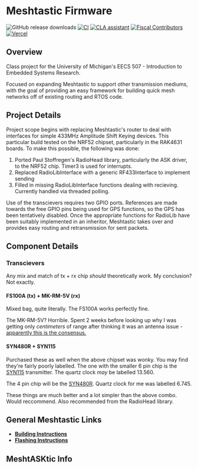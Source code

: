 # Meshtastic Firmware

![GitHub release downloads](https://img.shields.io/github/downloads/meshtastic/firmware/total)
[![CI](https://img.shields.io/github/actions/workflow/status/meshtastic/firmware/main_matrix.yml?branch=master&label=actions&logo=github&color=yellow)](https://github.com/meshtastic/firmware/actions/workflows/ci.yml)
[![CLA assistant](https://cla-assistant.io/readme/badge/meshtastic/firmware)](https://cla-assistant.io/meshtastic/firmware)
[![Fiscal Contributors](https://opencollective.com/meshtastic/tiers/badge.svg?label=Fiscal%20Contributors&color=deeppink)](https://opencollective.com/meshtastic/)
[![Vercel](https://img.shields.io/static/v1?label=Powered%20by&message=Vercel&style=flat&logo=vercel&color=000000)](https://vercel.com?utm_source=meshtastic&utm_campaign=oss)

## Overview

Class project for the University of Michigan's EECS 507 - Introduction to Embedded Systems Research. 

Focused on expanding Meshtastic to support other transmission mediums, with the goal of providing an easy framework for building quick mesh networks off of existing routing and RTOS code.

## Project Details

Project scope begins with replacing Meshtastic's router to deal with interfaces for simple 433MHz Amplitude Shift Keying devices. This particular build tested on the NRF52 chipset, particularly in the RAK4631 boards. To make this possible, the following was done:

 1. Ported Paul Stoffregen's RadioHead library, particularly the ASK driver, to the NRF52 chip. Timer3 is used for interrupts.
 2. Replaced RadioLibInterface with a generic RF433Interface to implement sending
 3. Filled in missing RadioLibInterface functions dealing with recieving. Currently handled via threaded polling.

Use of the transcievers requires two GPIO ports. References are made towards the free GPIO pins being used for GPS functions, so the GPS has been tentatively disabled. Once the appropriate functions for RadioLib have been suitably implemented in an inheritor, Meshtastic takes over and provides easy routing and retransmission for sent packets. 

## Component Details

### Transcievers
Any mix and match of tx + rx chip *should* theoretically work. My conclusion? Not exactly.

#### FS100A (tx) + MK-RM-5V (rx)
Mixed bag, quite literally. The FS100A works perfectly fine. 

The MK-RM-5V? Horrible. Spent 2 weeks before looking up why I was getting only *centimeters* of range after thinking it was an antenna issue - [apparently this is the consensus.](https://forum.arduino.cc/t/433mhz-transmitter-coil-missing-solved/581338/2)  

#### SYN480R + SYN115
Purchased these as well when the above chipset was wonky. You may find they're fairly poorly labelled. The one with the smaller 6 pin chip is the [SYN115](https://www.rhydolabz.com/documents/33/SYN113-SYN115-datasheet-version-1-1-.0.pdf) transmitter. The quartz clock *may* be labelled 13.560.

The 4 pin chip will be the [SYN480R](https://voltiq.ru/datasheets/SYN480R.pdf). Quartz clock for me was labelled 6.745. 

These things are much better and a lot simpler than the above combo. Would reccommend. Also recommended from the RadioHead library.


## General Meshtastic Links
- **[Building Instructions](https://meshtastic.org/docs/development/firmware/build)**
- **[Flashing Instructions](https://meshtastic.org/docs/getting-started/flashing-firmware/)**

## MeshtASKtic Info
